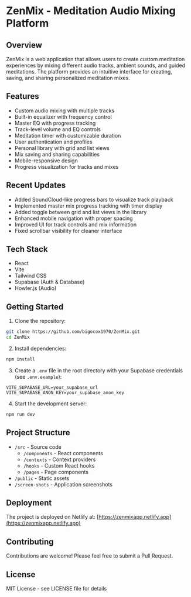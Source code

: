 # ZenMix - Meditation Audio Mixing Platform

## Overview
ZenMix is a web application that allows users to create custom meditation experiences by mixing different audio tracks, ambient sounds, and guided meditations. The platform provides an intuitive interface for creating, saving, and sharing personalized meditation mixes.

## Features
- Custom audio mixing with multiple tracks
- Built-in equalizer with frequency control
- Master EQ with progress tracking
- Track-level volume and EQ controls
- Meditation timer with customizable duration
- User authentication and profiles
- Personal library with grid and list views
- Mix saving and sharing capabilities
- Mobile-responsive design
- Progress visualization for tracks and mixes

## Recent Updates
- Added SoundCloud-like progress bars to visualize track playback
- Implemented master mix progress tracking with timer display
- Added toggle between grid and list views in the library
- Enhanced mobile navigation with proper spacing
- Improved UI for track controls and mix information
- Fixed scrollbar visibility for cleaner interface

## Tech Stack
- React
- Vite
- Tailwind CSS
- Supabase (Auth & Database)
- Howler.js (Audio)

## Getting Started

1. Clone the repository:
```bash
git clone https://github.com/bigocox1970/ZenMix.git
cd ZenMix
```

2. Install dependencies:
```bash
npm install
```

3. Create a `.env` file in the root directory with your Supabase credentials (see `.env.example`):
```
VITE_SUPABASE_URL=your_supabase_url
VITE_SUPABASE_ANON_KEY=your_supabase_anon_key
```

4. Start the development server:
```bash
npm run dev
```

## Project Structure
- `/src` - Source code
  - `/components` - React components
  - `/contexts` - Context providers
  - `/hooks` - Custom React hooks
  - `/pages` - Page components
- `/public` - Static assets
- `/screen-shots` - Application screenshots

## Deployment
The project is deployed on Netlify at: [https://zenmixapp.netlify.app](https://zenmixapp.netlify.app)

## Contributing
Contributions are welcome! Please feel free to submit a Pull Request.

## License
MIT License - see LICENSE file for details